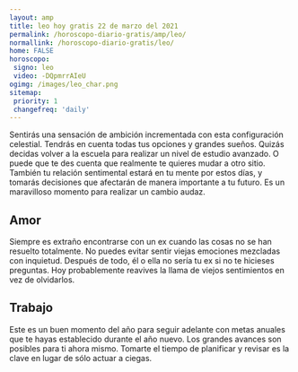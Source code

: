 ```yaml
---
layout: amp
title: leo hoy gratis 22 de marzo del 2021 
permalink: /horoscopo-diario-gratis/amp/leo/
normallink: /horoscopo-diario-gratis/leo/
home: FALSE
horoscopo:
 signo: leo
 video: -DQpmrrAIeU
ogimg: /images/leo_char.png
sitemap:
 priority: 1
 changefreq: 'daily'
---
```



Sentirás una sensación de ambición incrementada con esta configuración celestial. Tendrás en cuenta todas tus opciones y grandes sueños. Quizás decidas volver a la escuela para realizar un nivel de estudio avanzado. O puede que te des cuenta que realmente te quieres mudar a otro sitio. También tu relación sentimental estará en tu mente por estos días, y tomarás decisiones que afectarán de manera importante a tu futuro. Es un maravilloso momento para realizar un cambio audaz.

## Amor

Siempre es extraño encontrarse con un ex cuando las cosas no se han resuelto totalmente. No puedes evitar sentir viejas emociones mezcladas con inquietud. Después de todo, él o ella no sería tu ex si no te hicieses preguntas. Hoy probablemente reavives la llama de viejos sentimientos en vez de olvidarlos.

## Trabajo

Este es un buen momento del año para seguir adelante con metas anuales que te hayas establecido durante el año nuevo. Los grandes avances son posibles para ti ahora mismo. Tomarte el tiempo de planificar y revisar es la clave en lugar de sólo actuar a ciegas.